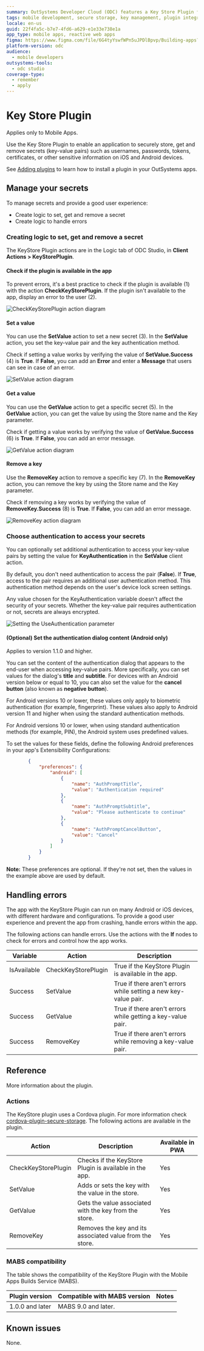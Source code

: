 ```yaml
---
summary: OutSystems Developer Cloud (ODC) features a Key Store Plugin for secure storage and management of sensitive information in mobile apps.
tags: mobile development, secure storage, key management, plugin integration, security best practices
locale: en-us
guid: 22f4fa5c-b7e7-4fd6-a629-e1e33e738e1a
app_type: mobile apps, reactive web apps
figma: https://www.figma.com/file/6G4tyYswfWPn5uJPDlBpvp/Building-apps?type=design&node-id=3303%3A22017&t=ZwHw8hXeFhwYsO5V-1
platform-version: odc
audience:
  - mobile developers
outsystems-tools:
  - odc studio
coverage-type:
  - remember
  - apply
---
```


# Key Store Plugin

<div class="info" markdown="1">

Applies only to Mobile Apps.

</div>

Use the Key Store Plugin to enable an application to securely store, get and remove secrets (key-value pairs) such as usernames, passwords, tokens, certificates, or other sensitive information on iOS and Android devices.

<div class="info" markdown="1">

See [Adding plugins](../intro.md) to learn how to install a plugin in your OutSystems apps.

</div>

## Manage your secrets

To manage secrets and provide a good user experience:

* Create logic to set, get and remove a secret
* Create logic to handle errors

### Creating logic to set, get and remove a secret

The KeyStore Plugin actions are in the Logic tab of ODC Studio, in **Client Actions > KeyStorePlugin**.

#### Check if the plugin is available in the app

To prevent errors, it's a best practice to check if the plugin is available (1) with the action **CheckKeyStorePlugin**. If the plugin isn't available to the app, display an error to the user (2).

![CheckKeyStorePlugin action diagram](images/check-key-store-plugin-action-ss.png "The CheckKeyStorePlugin action")

#### Set a value

You can use the **SetValue** action to set a new secret (3). In the **SetValue** action, you set the key-value pair and the key authentication method.

Check if setting a value works by verifying the value of **SetValue.Success** (4) is **True**. If **False**, you can add an **Error** and enter a **Message** that users can see in case of an error.

![SetValue action diagram](images/set-value-ss.png "Setting value accepts several parameters")

#### Get a value

You can use the **GetValue** action to get a specific secret (5). In the **GetValue** action, you can get the value by using the Store name and the Key parameter.

Check if getting a value works by verifying the value of **GetValue.Success** (6) is **True**. If **False**, you can add an error message.

![GetValue action diagram](images/get-value-ss.png "Getting value requires Key and Store")

#### Remove a key

Use the **RemoveKey** action to remove a specific key (7). In the **RemoveKey** action, you can remove the key by using the Store name and the Key parameter.

Check if removing a key works by verifying the value of **RemoveKey.Success** (8) is **True**. If **False**,  you can add an error message.

![RemoveKey action diagram](images/remove-key-ss.png "Action that removes a key")

### Choose authentication to access your secrets

You can optionally set additional authentication to access your key-value pairs by setting the value for **KeyAuthentication** in the **SetValue** client action.

By default, you don't need authentication to access the pair (**False**). If **True**, access to the pair requires an additional user authentication method. This authentication method depends on the user's device lock screen settings.

<div class="info" markdown="1">

Any value chosen for the KeyAuthentication variable doesn't affect the security of your secrets. Whether the key-value pair requires authentication or not, secrets are always encrypted.

</div>

![Setting the UseAuthentication parameter](images/use-authentication-ss.png "UseAuthentication is one of the parameters for the Key Store plugin actions")

#### (Optional) Set the authentication dialog content (Android only)

<div class="info" markdown="1">

Applies to version 1.1.0 and higher.

</div>

You can set the content of the authentication dialog that appears to the end-user when accessing key-value pairs. More specifically, you can set values for the dialog's **title** and **subtitle**. For devices with an Android version below or equal to 10, you can also set the value for the **cancel button** (also known as **negative button**). 

<div class="info" markdown="1">

For Android versions 10 or lower, these values only apply to biometric authentication (for example, fingerprint). These values also apply to Android version 11 and higher when using the standard authentication methods. 

For Android versions 10 or lower, when using standard authentication methods (for example, PIN), the Android system uses predefined values.

</div>

To set the values for these fields, define the following Android preferences in your app's Extensibility Configurations:

```json
        {
            "preferences": {
                "android": [
                    {
                        "name": "AuthPromptTitle",
                        "value": "Authentication required"
                    },
                    {
                        "name": "AuthPromptSubtitle",
                        "value": "Please authenticate to continue"
                    },
                    {
                        "name": "AuthPromptCancelButton",
                        "value": "Cancel"
                    }
                ]
            }
        }
```

**Note:** These preferences are optional. If they're not set, then the values in the example above are used by default.

## Handling errors

The app with the KeyStore Plugin can run on many Android or iOS devices, with different hardware and configurations. To provide a good user experience and prevent the app from crashing, handle errors within the app.

The following actions can handle errors. Use the actions with the **If** nodes to check for errors and control how the app works.

Variable|Action|Description
---|---|---
IsAvailable|CheckKeyStorePlugin|True if the KeyStore Plugin is available in the app.
Success|SetValue|True if there aren't errors while setting a new key-value pair.
Success|GetValue|True if there aren't errors while getting a key-value pair.
Success|RemoveKey|True if there aren't errors while removing a key-value pair.

## Reference

More information about the plugin.

### Actions

The KeyStore plugin uses a Cordova plugin. For more information check [cordova-plugin-secure-storage](https://github.com/OutSystems/cordova-plugin-secure-storage). The following actions are available in the plugin.

Action|Description|Available in PWA
---|---|---
CheckKeyStorePlugin|Checks if the KeyStore Plugin is available in the app.|Yes
SetValue|Adds or sets the key with the value in the store.|Yes
GetValue|Gets the value associated with the key from the store.|Yes
RemoveKey|Removes the key and its associated value from the store.|Yes

### MABS compatibility

The table shows the compatibility of the KeyStore Plugin with the Mobile Apps Builds Service (MABS).

Plugin version|Compatible with MABS version|Notes
---|---|--
1.0.0 and later|MABS 9.0 and later.|

## Known issues

None.
